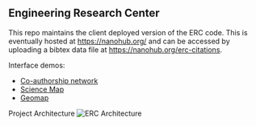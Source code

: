 ## Engineering Research Center

This repo maintains the client deployed version of the ERC code. This is eventually hosted at https://nanohub.org/ and can be accessed by uploading a bibtex data file at https://nanohub.org/erc-citations.

Interface demos:
* [Co-authorship network](https://cns-iu.github.io/ERC-Client/coauthor.html?hash=50628e7442d5a5215df17ec5fe837d59c7a4e917)
* [Science Map](https://cns-iu.github.io/ERC-Client/scimap.html?hash=50628e7442d5a5215df17ec5fe837d59c7a4e917)
* [Geomap](https://cns-iu.github.io/ERC-Client/coauthor.html?hash=50628e7442d5a5215df17ec5fe837d59c7a4e917)


Project Architecture
![ERC Architecture](/images/erc_architecture.PNG?raw=true "ERC Architecture")
